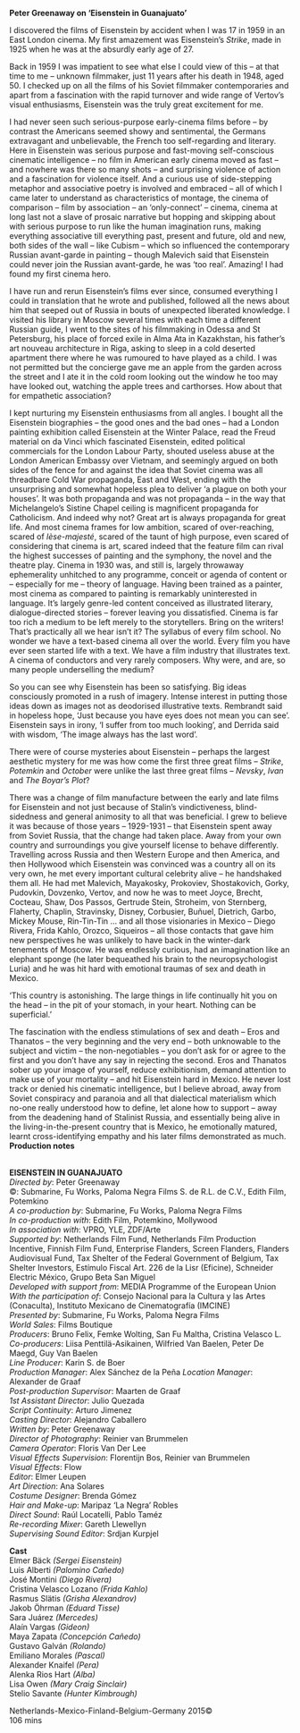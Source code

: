

**Peter Greenaway on ‘Eisenstein in Guanajuato’**

I discovered the films of Eisenstein by accident when I was 17 in 1959 in an East London cinema. My first amazement was Eisenstein’s _Strike_, made in 1925 when he was at the absurdly early age of 27.

Back in 1959 I was impatient to see what else I could view of this – at that time to me – unknown filmmaker, just 11 years after his death in 1948, aged 50. I checked up on all the films of his Soviet filmmaker contemporaries and apart from a fascination with the rapid turnover and wide range of Vertov’s visual enthusiasms, Eisenstein was the truly great excitement for me.

I had never seen such serious-purpose early-cinema films before – by contrast the Americans seemed showy and sentimental, the Germans extravagant and unbelievable, the French too self-regarding and literary. Here in Eisenstein was serious purpose and fast-moving self-conscious cinematic intelligence – no film in American early cinema moved as fast – and nowhere was there so many shots – and surprising violence of action and a fascination for violence itself. And a curious use of side-stepping metaphor and associative poetry is involved and embraced – all of which I came later to understand as characteristics of montage, the cinema of comparison – film by association – an ‘only-connect’ – cinema, cinema at long last not a slave of prosaic narrative but hopping and skipping about with serious purpose to run like the human imagination runs, making everything associative till everything past, present and future, old and new, both sides of the wall – like Cubism – which so influenced the contemporary Russian avant-garde in painting – though Malevich said that Eisenstein could never join the Russian avant-garde, he was ‘too real’. Amazing! I had found my first cinema hero.

I have run and rerun Eisenstein’s films ever since, consumed everything I could in translation that he wrote and published, followed all the news about him that seeped out of Russia in bouts of unexpected liberated knowledge. I visited his library in Moscow several times with each time a different Russian guide, I went to the sites of his filmmaking in Odessa and St Petersburg, his place of forced exile in Alma Ata in Kazakhstan, his father’s art nouveau architecture in Riga, asking to sleep in a cold deserted apartment there where he was rumoured to have played as a child. I was not permitted but the concierge gave me an apple from the garden across the street and I ate it in the cold room looking out the window he too may have looked out, watching the apple trees and carthorses. How about that for empathetic association?

I kept nurturing my Eisenstein enthusiasms from all angles. I bought all the Eisenstein biographies – the good ones and the bad ones – had a London painting exhibition called Eisenstein at the Winter Palace, read the Freud material on da Vinci which fascinated Eisenstein, edited political commercials for the London Labour Party, shouted useless abuse at the London American Embassy over Vietnam, and seemingly argued on both sides of the fence for and against the idea that Soviet cinema was all threadbare Cold War propaganda, East and West, ending with the unsurprising and somewhat hopeless plea to deliver ‘a plague on both your houses’. It was both propaganda and was not propaganda – in the way that Michelangelo’s Sistine Chapel ceiling is magnificent propaganda for Catholicism. And indeed why not? Great art is always propaganda for great life. And most cinema frames for low ambition, scared of over-reaching, scared of _lèse-majesté_, scared of the taunt of high purpose, even scared of considering that cinema is art, scared indeed that the feature film can rival the highest successes of painting and the symphony, the novel and the theatre play. Cinema in 1930 was, and still is, largely throwaway ephemerality unhitched to any programme, conceit or agenda of content or – especially for me – theory of language. Having been trained as a painter, most cinema as compared to painting is remarkably uninterested in language. It’s largely genre-led content conceived as illustrated literary, dialogue-directed stories – forever leaving you dissatisfied. Cinema is far too rich a medium to be left merely to the storytellers. Bring on the writers! That’s practically all we hear isn’t it? The syllabus of every film school. No wonder we have a text-based cinema all over the world. Every film you have ever seen started life with a text. We have a film industry that illustrates text.  A cinema of conductors and very rarely composers. Why were, and are, so many people underselling the medium?

So you can see why Eisenstein has been so satisfying. Big ideas consciously promoted in a rush of imagery. Intense interest in putting those ideas down as images not as deodorised illustrative texts. Rembrandt said in hopeless hope, ‘Just because you have eyes does not mean you can see’. Eisenstein says  in irony, ‘I suffer from too much looking’, and Derrida said with wisdom,  ‘The image always has the last word’.

There were of course mysteries about Eisenstein – perhaps the largest aesthetic mystery for me was how come the first three great films – _Strike_, _Potemkin_ and _October_ were unlike the last three great films – _Nevsky_, _Ivan_ and _The Boyar’s Plot_?

There was a change of film manufacture between the early and late films for Eisenstein and not just because of Stalin’s vindictiveness, blind-sidedness and general animosity to all that was beneficial. I grew to believe it was because of those years – 1929-1931 – that Eisenstein spent away from Soviet Russia, that the change had taken place. Away from your own country and surroundings you give yourself license to behave differently. Travelling across Russia and then Western Europe and then America, and then Hollywood which Eisenstein was convinced was a country all on its very own, he met every important cultural celebrity alive – he handshaked them all. He had met Malevich, Mayakosky, Prokoviev, Shostakovich, Gorky, Pudovkin, Dovzenko, Vertov, and now he was to meet Joyce, Brecht, Cocteau, Shaw, Dos Passos, Gertrude Stein, Stroheim, von Sternberg, Flaherty, Chaplin, Stravinsky, Disney, Corbusier, Buñuel, Dietrich, Garbo, Mickey Mouse, Rin-Tin-Tin … and all those visionaries in Mexico – Diego Rivera, Frida Kahlo, Orozco, Siqueiros – all those contacts that gave him new perspectives he was unlikely to have back in the winter-dark tenements of Moscow. He was endlessly curious, had an imagination like an elephant sponge (he later bequeathed his brain to the neuropsychologist Luria) and he was hit hard with emotional traumas of sex and death in Mexico.

‘This country is astonishing. The large things in life continually hit you on the head – in the pit of your stomach, in your heart. Nothing can be superficial.’

The fascination with the endless stimulations of sex and death – Eros and Thanatos – the very beginning and the very end – both unknowable to the subject and victim – the non-negotiables – you don’t ask for or agree to the first and you don’t have any say in rejecting the second. Eros and Thanatos sober up your image of yourself, reduce exhibitionism, demand attention to make use of your mortality – and hit Eisenstein hard in Mexico. He never lost track or denied his cinematic intelligence, but I believe abroad, away from Soviet conspiracy and paranoia and all that dialectical materialism which no-one really understood how to define, let alone how to support – away from the deadening hand of Stalinist Russia, and essentially being alive in the living-in-the-present country that is Mexico, he emotionally matured, learnt cross-identifying empathy and his later films demonstrated as much.  
**Production notes**
<br><br>

**EISENSTEIN IN GUANAJUATO**  
_Directed by_: Peter Greenaway  
©: Submarine, Fu Works, Paloma Negra Films S. de R.L. de C.V., Edith Film, Potemkino  
_A co-production by_: Submarine, Fu Works, Paloma Negra Films  
_In co-production with_: Edith Film, Potemkino, Mollywood  
_In association with_: VPRO, YLE, ZDF/Arte  
_Supported by_: Netherlands Film Fund, Netherlands Film Production Incentive, Finnish Film Fund, Enterprise Flanders, Screen Flanders, Flanders Audiovisual Fund, Tax Shelter of the Federal Government of Belgium, Tax Shelter Investors, Estímulo Fiscal Art. 226 de la Lisr (Eficine), Schneider Electric México, Grupo Beta San Miguel  
_Developed with support from_:  MEDIA Programme of the European Union  
_With the participation of_: Consejo Nacional para la Cultura y las Artes (Conaculta), Instituto Mexicano de Cinematografía (IMCINE)  
_Presented by_: Submarine, Fu Works,  Paloma Negra Films  
_World Sales_: Films Boutique  
_Producers_: Bruno Felix, Femke Wolting,  San Fu Maltha, Cristina Velasco L.  
_Co-producers_: Liisa Penttilä-Asikainen, Wilfried Van Baelen, Peter De Maegd, Guy Van Baelen  
_Line Producer_: Karin S. de Boer  
_Production Manager_: Alex Sánchez de la Peña _Location Manager_: Alexander de Graaf  
_Post-production Supervisor_: Maarten de Graaf  
_1st Assistant Director_: Julio Quezada  
_Script Continuity_: Arturo Jimenez  
_Casting Director_: Alejandro Caballero  
_Written by_: Peter Greenaway  
_Director of Photography_: Reinier van Brummelen  
_Camera Operator_: Floris Van Der Lee  
_Visual Effects Supervision_: Florentijn Bos,  Reinier van Brummelen  
_Visual Effects_: Flow  
_Editor_: Elmer Leupen  
_Art Direction_: Ana Solares  
_Costume Designer_: Brenda Gómez  
_Hair and Make-up_: Maripaz ‘La Negra’ Robles  
_Direct Sound_: Raúl Locatelli, Pablo Taméz  
_Re-recording Mixer_: Gareth Llewellyn  
_Supervising Sound Editor_: Srdjan Kurpjel

**Cast**  
Elmer Bäck _(Sergei Eisenstein)_  
Luis Alberti _(Palomino Cañedo)_  
José Montini _(Diego Rivera)_  
Cristina Velasco Lozano _(Frida Kahlo)_  
Rasmus Slätis _(Grisha Alexandrov)_  
Jakob Öhrman _(Eduard Tisse)_  
Sara Juárez _(Mercedes)_  
Alaín Vargas _(Gideon)_  
Maya Zapata _(Concepción Cañedo)_  
Gustavo Galván _(Rolando)_  
Emiliano Morales _(Pascal)_  
Alexander Knaifel _(Pera)_  
Alenka Rios Hart _(Alba)_  
Lisa Owen _(Mary Craig Sinclair)_  
Stelio Savante _(Hunter Kimbrough)_

Netherlands-Mexico-Finland-Belgium-Germany 2015©  
106 mins
<br><br>
<!--stackedit_data:
eyJoaXN0b3J5IjpbLTQzMjI4NDQzOV19
-->